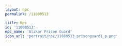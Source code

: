 ```yaml
---
layout: npc
permalink: /11000513

title: Npc
id: '11000513'
npc_name: 'Alikar Prison Guard'
icon_url: 'portrait/npc/11000513_prisonguard1_p.png'
---
```

